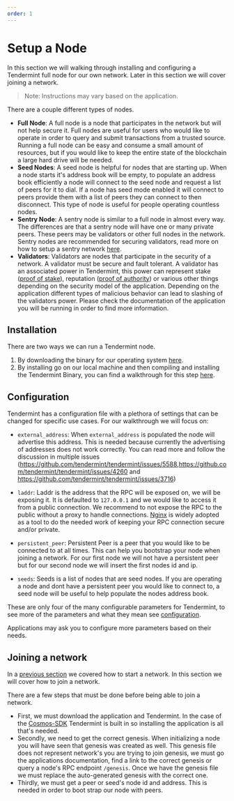 ```yaml
---
order: 1
---
```


# Setup a Node

In this section we will walking through installing and configuring a Tendermint full node for our own network. Later in this section we will cover joining a network.

> Note: Instructions may vary based on the application.

There are a couple different types of nodes.

- **Full Node**: A full node is a node that participates in the network but will not help secure it. Full nodes are useful for users who would like to operate in order to query and submit transactions from a trusted source. Running a full node can be easy and consume a small amount of resources, but if you would like to keep the entire state of the blockchain a large hard drive will be needed. 
- **Seed Nodes**: A seed node is helpful for nodes that are starting up. When a node starts it's address book will be empty, to populate an address book efficiently a node will connect to the seed node and request a list of peers for it to dial. If a node has seed mode enabled it will connect to peers provide them with a list of peers they can connect to then disconnect. This type of node is useful for people operating countless nodes. 
- **Sentry Node**: A sentry node is similar to a full node in almost every way. The differences are that a sentry node will have one or many private peers. These peers may be validators or other full nodes in the network. Sentry nodes are recommended for securing validators, read more on how to setup a sentry network [here](./validators.md#setting-up-a-validator). 
- **Validators**: Validators are nodes that participate in the security of a network. A validator must be secure and fault tolerant. A validator has an associated power in Tendermint, this power can represent stake ([proof of stake](https://en.wikipedia.org/wiki/Proof_of_stake)), reputation ([proof of authority](https://en.wikipedia.org/wiki/Proof_of_authority)) or various other things depending on the security model of the application. Depending on the application different types of malicious behavior can lead to slashing of the validators power. Please check the documentation of the application you will be running in order to find more information. 

## Installation

There are two ways we can run a Tendermint node. 

1. By downloading the binary for our operating system [here](https://github.com/tendermint/tendermint/releases).
2. By installing go on our local machine and then compiling and installing the Tendermint Binary, you can find a walkthrough for this step [here](../introduction/install.md).

## Configuration

Tendermint has a configuration file with a plethora of settings that can be changed for specific use cases. For our walkthrough we will focus on:

- `external_address`: When `external_address` is populated the node will advertise this address. This is needed because currently the advertising of addresses does not work correctly. You can read more and follow the discussion in multiple issues (<https://github.com/tendermint/tendermint/issues/5588>,<https://github.com/tendermint/tendermint/issues/4260> and <https://github.com/tendermint/tendermint/issues/3716>)

- `laddr`: Laddr is the address that the RPC will be exposed on, we will be exposing it. It is defaulted to `127.0.0.1` and we would like to access it from a public connection. We recommend to not expose the RPC to the public without a proxy to handle connections. [Nginx](https://www.nginx.com/) is widely adopted as a tool to do the needed work of keeping your RPC connection secure and/or private.

- `persistent_peer`: Persistent Peer is a peer that you would like to be connected to at all times. This can help you bootstrap your node when joining a network. For our first node we will not have a persistent peer but for our second node we will insert the first nodes id and ip. 

- `seeds`: Seeds is a list of nodes that are seed nodes. If you are operating a node and dont have a persistent peer you would like to connect to, a seed node will be useful to help populate the nodes address book. 

These are only four of the many configurable parameters for Tendermint, to see more of the parameters and what they mean see [configuration](./configuration.md).

Applications may ask you to configure more parameters based on their needs.


## Joining a network

In a [previous section](../introduction/quick-start.md) we covered how to start a network. In this section we will cover how to join a network. 

There are a few steps that must be done before being able to join a network. 

- First, we must download the application and Tendermint. In the case of the [Cosmos-SDK](https://github.com/cosmos/cosmos-sdk/) Tendermint is built in so installing the application is all that's needed. 
- Secondly, we need to get the correct genesis. When initializing a node you will have seen that genesis was created as well. This genesis file does not represent network's you are trying to join genesis, we must go the applications documentation, find a link to the correct genesis or query a node's RPC endpoint `/genesis`. Once we have the genesis file we must replace the auto-generated genesis with the correct one. 
- Thirdly, we must get a peer or seed's node id and address. This is needed in order to boot strap our node with peers. 
